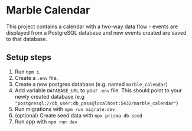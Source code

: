 # Marble Calendar

This project contains a calendar with a two-way data flow - events are displayed from a PostgreSQL database and new events created are saved to that database.

## Setup steps
1. Run `npm i`.
2. Create a `.env` file. 
3. Create a new postgres database (e.g. named `marble_calendar`)
4. Add variable `DATABASE_URL` to your `.env` file. This should point to your newly created database (e.g `"postgresql://db_user:db_pass@localhost:5432/marble_calendar"`)
5. Run migrations with `npm run migrate:dev`
6. (optional) Create seed data with `npx prisma db seed`
7. Run app with `npm run dev`